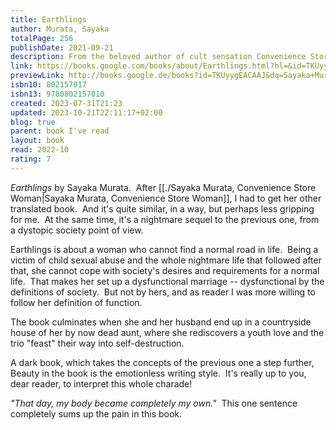 ```yaml
---
title: Earthlings
author: Murata, Sayaka
totalPage: 256
publishDate: 2021-09-21
description: From the beloved author of cult sensation Convenience Store Woman, which has now sold more than one million copies worldwide and has been translated into thirty-three languages, comes a spellbinding and otherworldly novel about a woman who believes she is an alien Sayaka Murata's Convenience Store Woman was one of the most unusual and refreshing bestsellers of recent years, depicting the life of a thirty-six-year-old clerk in a Tokyo convenience store. Now, in Earthlings, Sayaka Murata pushes at the boundaries of our ideas of social conformity in this brilliantly imaginative, intense, and absolutely unforgettable novel. As a child, Natsuki doesn't fit in with her family. Her parents favor her sister, and her best friend is a plush toy hedgehog named Piyyut, who talks to her. He tells her that he has come from the planet Popinpobopia on a special quest to help her save the Earth. One summer, on vacation with her family and her cousin Yuu in her grandparents' ramshackle wooden house in the mountains of Nagano, Natsuki decides that she must be an alien, which would explain why she can't seem to fit in like everyone else. Later, as a grown woman, living a quiet life with her asexual husband, Natsuki is still pursued by dark shadows from her childhood, and decides to flee the baby factory of society for good, searching for answers about the vast and frightening mysteries of the universe--answers only Natsuki has the power to uncover. Dreamlike, sometimes shocking, and always strange and wonderful, Earthlings asks what it means to be happy in a stifling world, and cements Sayaka Murata's status as a master chronicler of the outsider experience and our own uncanny universe.
link: https://books.google.com/books/about/Earthlings.html?hl=&id=TKUyygEACAAJ
previewLink: http://books.google.de/books?id=TKUyygEACAAJ&dq=Sayaka+Murata,+Earthlings&hl=&as_pt=BOOKS&cd=2&source=gbs_api
isbn10: 802157017
isbn13: 9780802157010
created: 2023-07-31T21:23
updated: 2023-10-21T22:11:17+02:00
blog: true
parent: book I've read
layout: book
read: 2022-10
rating: 7
---
```


*Earthlings* by Sayaka Murata.  After [[./Sayaka Murata, Convenience Store Woman|Sayaka Murata, Convenience Store Woman]], I had to get her other translated book.  And it's quite similar, in a way, but perhaps less gripping for me.  At the same time, it's a nightmare sequel to the previous one, from a dystopic society point of view.  

Earthlings is about a woman who cannot find a normal road in life.  Being a victim of child sexual abuse and the whole nightmare life that followed after that, she cannot cope with society's desires and requirements for a normal life.  That makes her set up a dysfunctional marriage -- dysfunctional by the definitions of society.  But not by hers, and as reader I was more willing to follow her definition of function.  

The book culminates when she and her husband end up in a countryside house of her by now dead aunt, where she rediscovers a youth love and the trio "feast" their way into self-destruction.    

A dark book, which takes the concepts of the previous one a step further,  Beauty in the book is the emotionless writing style.  It's really up to you, dear reader, to interpret this whole charade!  

_"That day, my body became completely my own."_  This one sentence completely sums up the pain in this book.